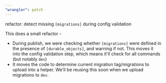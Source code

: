 ```yaml
---
"wrangler": patch
---
```


refactor: detect missing `[migrations]` during config validation

This does a small refactor -

- During publish, we were checking whether `[migrations]` were defined in the presence of `[durable_objects]`, and warning if not. This moves it into the config validation step, which means it'll check for all commands (but notably `dev`)
- It moves the code to determine current migration tag/migrations to upload into a helper. We'll be reusing this soon when we upload migrations to `dev`.
